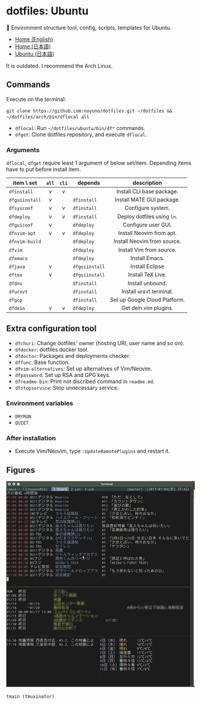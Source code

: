 # dotfiles: Ubuntu

:penguin: Environment structure tool, config, scripts, templates for Ubuntu.

- [Home (English)](https://github.com/noyuno/dotfiles/blob/master/readme.md)
- [Home (日本語)](https://github.com/noyuno/dotfiles/blob/master/readme-ja.md)
- [Ubuntu (日本語)](https://github.com/noyuno/dotfiles/blob/master/readme-ubuntu-ja.md)

It is outdated. I recommend the Arch Linux.

## Commands

Execute on the terminal:

    git clone https://github.com:noyuno/dotfiles.git ~/dotfiles && ~/dotfiles/arch/bin/dflocal all

- `dflocal`: Run `~/dotfiles/ubuntu/bin/df*` commands.
- `dfget`: Clone dotfiles repository, and execute `dflocal`.

### Arguments

`dflocal`, `dfget` require least 1 argument of below set/item.
Depending items have to put before install item.

| item   \ set   | `all` | `cli` | depends        | description               |
| :------------: | :---: | :---: | :------------: | :-----------------------: |
| `dfinstall   ` | v     | v     |                | Install CLI base package. |
| `dfguiinstall` | v     |       | `dfinstall   ` | Install MATE GUI package. |
| `dfsysconf   ` | v     | v     | `dfinstall   ` | Configure system.         |
| `dfdeploy    ` | v     | v     | `dfinstall   ` | Deploy dotfiles using `ln`.|
| `dfguiconf   ` | v     |       | `dfdeploy    ` | Configure user GUI.       |
| `dfnvim-apt  ` | v     | v     | `dfdeploy    ` | Install Neovim from apt.  |
| `dfnvim-build` |       |       | `dfdeploy    ` | Install Neovim from source.|
| `dfvim       ` |       |       | `dfdeploy    ` | Install Vim from source.  |
| `dfemacs     ` |       |       | `dfdeploy    ` | Install Emacs.            |
| `dfjava      ` | v     |       | `dfguiinstall` | Install Eclipse           |
| `dftex       ` | v     |       | `dfguiinstall` | Install TeX Live.         |
| `dfdns       ` |       |       | `dfinstall   ` | Install unbound.          |
| `dfurxvt     ` |       |       | `dfinstall   ` | Install urxvt terminal.   |
| `dfgcp       ` |       |       | `dfinstall   ` | Set up Google Cloud Platform. |
| `dfdein      ` | v     | v     | `dfdeploy    ` | Get dein.vim plugins.     |

## Extra configuration tool

- `dfchuri`: Change dotfiles' owner (hosting URI, user name and so on).
- `dfdocker`: dotfiles docker tool.
- `dfdoctor`: Packages and deployments checker.
- `dffunc`: Base function.
- `dfvim-alternatives`: Set up alternatives of Vim/Neovim.
- `dfpassword`: Set up RSA and GPG keys.
- `dfreadme-bin`: Print not discribed command in `readme.md`.
- `dfstopservice`: Stop unnecessary service.

### Environment variables

- `DRYRUN`
- `QUIET`

### After installation

- Execute Vim/Neovim, type `:UpdateRemotePlugins` and restart it.

## Figures

![fig](https://raw.githubusercontent.com/noyuno/dotfiles/master/fig/fig.png)

    tmain (tmuxinator)

